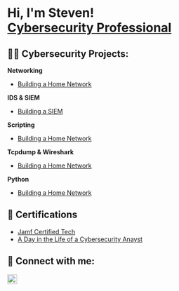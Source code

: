 <h1>Hi, I'm Steven! <br/><a href="www.linkedin.com/in/steven-campbell-862258147/">Cybersecurity Professional</a>

<h2> 👨‍💻 Cybersecurity Projects:</h2>

<b>Networking</b>
  - [Building a Home Network](https://github.com/stevencampbell368/BuildingHomeNetwork)</b></i>


  <b>IDS & SIEM</b>
  - [Building a SIEM](https://github.com/stevencampbell368/BuildingHomeNetwork)</b></i>
  
  <b>Scripting</b>
  - [Building a Home Network](https://github.com/stevencampbell368/BuildingHomeNetwork)</b></i>

    
  <b>Tcpdump & Wireshark</b>
  - [Building a Home Network](https://github.com/stevencampbell368/BuildingHomeNetwork)</b></i>

 
  <b>Python</b>
  - [Building a Home Network](https://github.com/stevencampbell368/BuildingHomeNetwork)</b></i>

<h2> 📜 Certifications</h2>

- [Jamf Certified Tech](https://account.jamf.com/training-courses/certificate/CshVo14QYoY2BGQkMuYwUA)
- [A Day in the Life of a Cybersecurity Anayst](https://account.jamf.com/training-courses/certificate/CshVo14QYoY2BGQkMuYwUA)


<h2> 🤳 Connect with me:</h2>

[<img align="left" alt="JoshMadakor | LinkedIn" width="22px" src="https://cdn.jsdelivr.net/npm/simple-icons@v3/icons/linkedin.svg" />][linkedin]

[linkedin]: www.linkedin.com/in/steven-campbell-862258147

<!--
**joshmadakor1/joshmadakor1** is a ✨ _special_ ✨ repository because its `README.md` (this file) appears on your GitHub profile.

Here are some ideas to get you started:

- 🔭 I’m currently working on ...
- 🌱 I’m currently learning ...
- 👯 I’m looking to collaborate on ...
- 🤔 I’m looking for help with ...
- 💬 Ask me about ...
- 📫 How to reach me: ...
- 😄 Pronouns: ...
- ⚡ Fun fact: ...
-->
